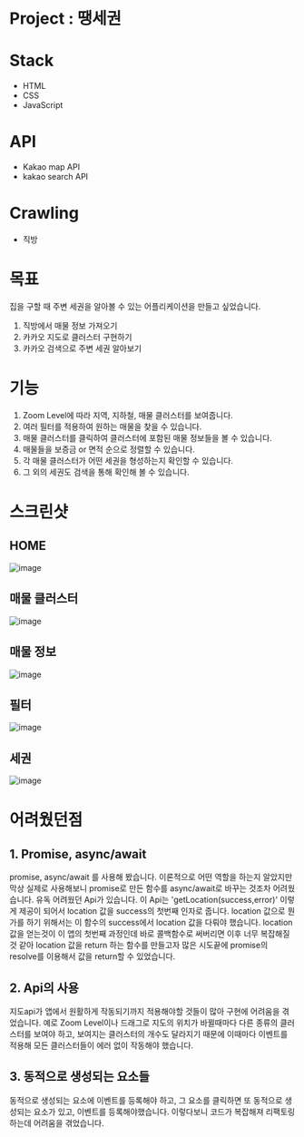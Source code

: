 # Project : 땡세권
# Stack
- HTML
- CSS
- JavaScript

# API
- Kakao map API
- kakao search API

# Crawling
- 직방

# 목표
집을 구할 때 주변 세권을 알아볼 수 있는 어플리케이션을 만들고 싶었습니다.
1. 직방에서 매물 정보 가져오기
2. 카카오 지도로 클러스터 구현하기
3. 카카오 검색으로 주변 세권 알아보기

# 기능
1. Zoom Level에 따라 지역, 지하철, 매물 클러스터를 보여줍니다.
2. 여러 필터를 적용하여 원하는 매물을 찾을 수 있습니다.
3. 매물 클러스터를 클릭하여 클러스터에 포함된 매물 정보들을 볼 수 있습니다.
4. 매물들을 보증금 or 면적 순으로 정렬할 수 있습니다.
5. 각 매물 클러스터가 어떤 세권을 형성하는지 확인할 수 있습니다.
6. 그 외의 세권도 검색을 통해 확인해 볼 수 있습니다.


# 스크린샷
## HOME
![image](https://user-images.githubusercontent.com/70611956/233365150-f2ecac82-0d46-48b3-8c98-09a3a2a67896.png)

## 매물 클러스터
![image](https://user-images.githubusercontent.com/70611956/233365326-21aa319f-32ce-4eef-aac8-6c1c3ac54055.png)

## 매물 정보
![image](https://user-images.githubusercontent.com/70611956/233365387-c569cfbb-d71e-4b31-882d-b6d804e83cac.png)

## 필터
![image](https://user-images.githubusercontent.com/70611956/233365521-c94293d1-d2c6-4504-90cf-7966323765fa.png)

## 세권
![image](https://user-images.githubusercontent.com/70611956/233365612-a55c1974-1896-4baa-a2ea-3c6bc6117c7c.png)

# 어려웠던점
## 1. Promise, async/await
promise, async/await 를 사용해 봤습니다. 이론적으로 어떤 역할을 하는지 알았지만 막상 실제로 사용해보니 promise로 만든 함수를 async/await로 바꾸는 것조차 어려웠습니다. 유독 어려웠던 Api가 있습니다. 이 Api는 'getLocation(success,error)' 이렇게 제공이 되어서 location 값을 success의 첫번째 인자로 줍니다. location 값으로 뭔가를 하기 위해서는 이 함수의 success에서 location 값을 다뤄야 했습니다. location 값을 얻는것이 이 앱의 첫번째 과정인데 바로 콜백함수로 써버리면 이후 너무 복잡해질것 같아 location 값을 return 하는 함수를 만들고자 많은 시도끝에 promise의 resolve를 이용해서 값을 return할 수 있었습니다.
## 2. Api의 사용
지도api가 앱에서 원활하게 작동되기까지 적용해야할 것들이 많아 구현에 어려움을 겪었습니다. 예로 Zoom Level이나 드래그로 지도의 위치가 바뀔때마다 다른 종류의 클러스터를 보여야 하고, 보여지는 클러스터의 개수도 달라지기 때문에 이때마다 이벤트를 적용해 모든 클러스터들이 에러 없이 작동해야 했습니다. 
## 3. 동적으로 생성되는 요소들
동적으로 생성되는 요소에 이벤트를 등록해야 하고, 그 요소를 클릭하면 또 동적으로 생성되는 요소가 있고, 이벤트를 등록해야했습니다. 이렇다보니 코드가 복잡해져 리팩토링하는데 어려움을 겪었습니다.
